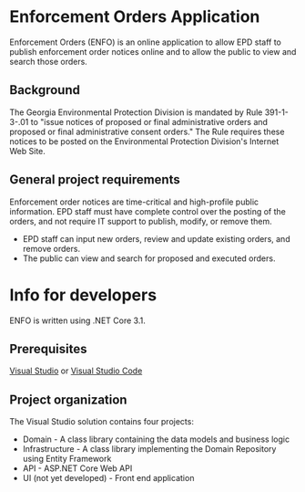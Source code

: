 # Enforcement Orders Application

Enforcement Orders (ENFO) is an online application to allow EPD staff to publish enforcement order notices online and to allow the public to view and search those orders.

## Background

The Georgia Environmental Protection Division is mandated by Rule 391-1-3-.01 to "issue notices of proposed or final administrative orders and proposed or final administrative consent orders." The Rule requires these notices to be posted on the Environmental Protection Division's Internet Web Site.

## General project requirements

Enforcement order notices are time-critical and high-profile public information. EPD staff must have complete control over the posting of the orders, and not require IT support to publish, modify, or remove them.
* EPD staff can input new orders, review and update existing orders, and remove orders.
* The public can view and search for proposed and executed orders.

# Info for developers

ENFO is written using .NET Core 3.1.

## Prerequisites

[Visual Studio](https://www.visualstudio.com/vs/) or [Visual Studio Code](https://code.visualstudio.com/)

## Project organization

The Visual Studio solution contains four projects:

* Domain - A class library containing the data models and business logic
* Infrastructure - A class library implementing the Domain Repository using Entity Framework
* API - ASP.NET Core Web API
* UI (not yet developed) - Front end application
